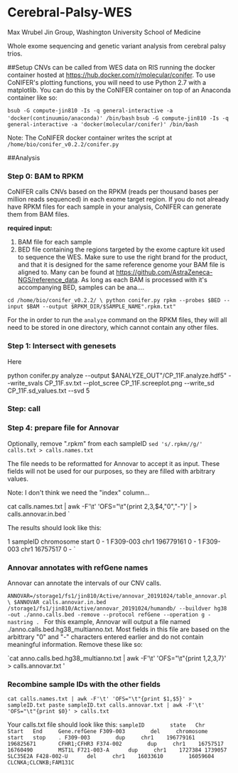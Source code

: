 # Cerebral-Palsy-WES
Max Wrubel
Jin Group, Washington University School of Medicine

Whole exome sequencing and genetic variant analysis from cerebral palsy trios. 

##Setup
CNVs can be called from WES data on RIS running the docker container hosted at https://hub.docker.com/r/molecular/conifer. To use CoNIFER's plotting functions, you will need to use Python 2.7 with a matplotlib. You can do this by the CoNIFER container on top of an Anaconda container like so:

`bsub -G compute-jin810 -Is -q general-interactive -a 'docker(continuumio/anaconda)' /bin/bash` 
`bsub -G compute-jin810 -Is -q general-interactive -a 'docker(molecular/conifer)' /bin/bash`

Note: The CoNIFER docker container writes the script at `/home/bio/conifer_v0.2.2/conifer.py`

##Analysis

### Step 0: BAM to RPKM

CoNIFER calls CNVs based on the RPKM (reads per thousand bases per million reads sequenced) in each exome target region. If you do not already have RPKM files for each sample in your analysis, CoNIFER can generate them from BAM files.

**required input:**
  1. BAM file for each sample
  2. BED file containing the regions targeted by the exome capture kit used to sequence the WES. Make sure to use the right brand for the product, and that it is designed for the same reference genome your BAM file is aligned to. Many can be found at https://github.com/AstraZeneca-NGS/reference_data. As long as each BAM is processed with it's accompanying BED, samples can be ana....

`cd /home/bio/conifer_v0.2.2/ \
python conifer.py rpkm --probes $BED --input $BAM --output $RPKM_DIR/$SAMPLE_NAME".rpkm.txt" `

For the in order to run the `analyze` command on the RPKM files, they will all need to be stored in one directory, which cannot contain any other files.

### Step 1: Intersect with genesets

Here

python conifer.py analyze --output $ANALYZE_OUT"/CP_11F.analyze.hdf5" --write_svals CP_11F.sv.txt --plot_scree CP_11F.screeplot.png --write_sd CP_11F.sd_values.txt --svd 5

### Step: call


### Step 4: prepare file for Annovar

Optionally, remove ".rpkm" from each sampleID
`sed 's/.rpkm//g/' calls.txt > calls.names.txt`

The file needs to be reformatted for Annovar to accept it as input. These fields will not be used for our purposes, so they are filled with arbitrary values.

Note: I don't think we need the "index" column...

cat calls.names.txt | awk -F'\t' 'OFS="\t"{print $2,$3,$4,"0","-"}' | > calls.annovar.in.bed
`

The results should look like this:

1       sampleID        chromosome      start   0       -
1       F309-003        chr1    196779161       0       -
1       F309-003        chr1    16757517        0       -
`

### Annovar annotates with refGene names

Annovar can annotate the intervals of our CNV calls.

`ANNOVAR=/storage1/fs1/jin810/Active/annovar_20191024/table_annovar.pl \
$ANNOVAR calls.annovar.in.bed /storage1/fs1/jin810/Active/annovar_20191024/humandb/ --buildver hg38 -out ./anno.calls.bed -remove --protocol refGene --operation g -nastring .
`
For this example, Annovar will output a file named ./anno.calls.bed.hg38_multianno.txt. Most fields in this file are based on the arbittrary "0" and "-" characters entered earlier and do not contain meaningful information. Remove these like so:

`cat anno.calls.bed.hg38_multianno.txt | awk -F'\t' 'OFS="\t"{print $1,$2,$3,$7}' > calls.annovar.txt '

### Recombine sample IDs with the other fields

`cat calls.names.txt | awk -F'\t' 'OFS="\t"{print $1,$5}' > sampleID.txt
paste sampleID.txt calls.annovar.txt | awk -F'\t' 'OFS="\t"{print $0}' > calls.txt`

Your calls.txt file should look like this:
`
sampleID        state   Chr     Start   End     Gene.refGene
F309-003        del     chromosome      start   stop    .
F309-003        dup     chr1    196779161       196825671       CFHR1;CFHR3
F374-002        dup     chr1    16757517        16760490        MST1L
F721-003-A      dup     chr1    1727384 1739057 SLC35E2A
F428-002-U      del     chr1    16033610        16059604        CLCNKA;CLCNKB;FAM131C
`
